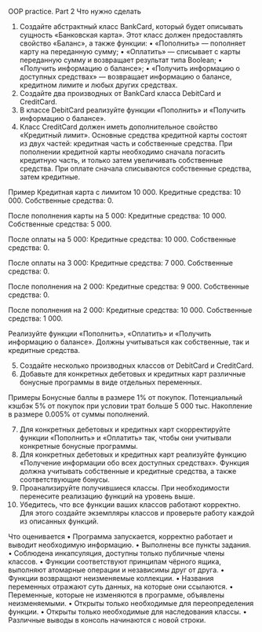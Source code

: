 OOP practice. Part 2
Что нужно сделать
1. Создайте абстрактный класс BankCard, который будет описывать сущность «Банковская карта». 
Этот класс должен предоставлять свойство «Баланс», а также функции:
   • «Пополнить» — пополняет карту на переданную сумму;
   • «Оплатить» — списывает с карты переданную сумму и возвращает результат типа Boolean;
   • «Получить информацию о балансе»;
   • «Получить информацию о доступных средствах» — возвращает информацию о балансе, кредитном лимите и 
любых других средствах.
2. Создайте два производных от BankCard класса DebitCard и CreditCard.
3. В классе DebitCard реализуйте функции «Пополнить» и «Получить информацию о балансе».
4. Класс CreditCard должен иметь дополнительное свойство «Кредитный лимит». 
Основные средства кредитной карты состоят из двух частей: кредитная часть и собственные средства.
При пополнении кредитной карты необходимо сначала погасить кредитную часть, 
и только затем увеличивать собственные средства.
При оплате сначала списываются собственные средства, затем кредитные.

Пример
Кредитная карта с лимитом 10 000.
Кредитные средства: 10 000.
Собственные средства: 0.

После пополнения карты на 5 000:
Кредитные средства: 10 000.
Собственные средства: 5 000.

После оплаты на 5 000:
Кредитные средства: 10 000.
Собственные средства: 0.

После оплаты на 3 000:
Кредитные средства: 7 000.
Собственные средства: 0.

После пополнения на 2 000:
Кредитные средства: 9 000.
Собственные средства: 0.

После пополнения на 2 000:
Кредитные средства: 10 000.
Собственные средства: 1 000.

Реализуйте функции «Пополнить», «Оплатить» и «Получить информацию о балансе». 
Должны учитываться как собственные, так и кредитные средства.

5. Создайте несколько производных классов от DebitCard и CreditCard.
6. Добавьте для конкретных дебетовых и кредитных карт различные бонусные программы в виде отдельных переменных.

Примеры
Бонусные баллы в размере 1% от покупок.
Потенциальный кэшбэк 5% от покупок при условии трат больше 5 000 тыс.
Накопление в размере 0.005% от суммы пополнений.

7. Для конкретных дебетовых и кредитных карт скорректируйте функции «Пополнить» и «Оплатить» так, 
чтобы они учитывали конкретные бонусные программы.
8. Для конкретных дебетовых и кредитных карт реализуйте функцию «Получение информации обо всех доступных средствах». 
Функция должна учитывать собственные и кредитные средства, а также соответствующие бонусы.
9. Проанализируйте получившиеся классы. При необходимости перенесите реализацию функций на уровень выше.
10. Убедитесь, что все функции ваших классов работают корректно. 
Для этого создайте экземпляры классов и проверьте работу каждой из описанных функций.

Что оценивается
• Программа запускается, корректно работает и выводит необходимую информацию.
• Выполнены все пункты задания.
• Соблюдена инкапсуляция, доступны только публичные члены классов.
• Функции соответствуют принципам чёрного ящика, выполняют атомарные операции и независимы друг от друга.
• Функции возвращают неизменяемые коллекции.
• Названия переменных отражают суть данных, на которые они ссылаются.
• Переменные, которые не изменяются в программе, объявлены неизменяемыми.
• Открыты только необходимые для переопределения функции.
• Открыты только необходимые для наследования классы.
• Различные выводы в консоль начинаются с новой строки.